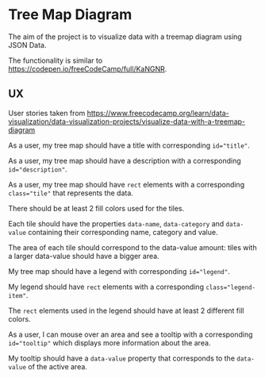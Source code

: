 # Tree Map Diagram

The aim of the project is to visualize data with a treemap diagram using JSON Data.

The functionality is similar to https://codepen.io/freeCodeCamp/full/KaNGNR.

## UX

User stories taken from https://www.freecodecamp.org/learn/data-visualization/data-visualization-projects/visualize-data-with-a-treemap-diagram

As a user, my tree map should have a title with corresponding `id="title"`.

As a user, my tree map should have a description with a corresponding `id="description"`.

As a user, my tree map should have `rect` elements with a corresponding
`class="tile"` that represents the data.

There should be at least 2 fill colors used for the tiles.

Each tile should have the properties `data-name`, `data-category` and `data-value`
containing their corresponding name, category and value.

The area of each tile should correspond to the data-value amount: tiles with a
larger data-value should have a bigger area.

My tree map should have a legend with corresponding `id="legend"`.

My legend should have `rect` elements with a corresponding `class="legend-item"`.

The `rect` elements used in the legend should have at least 2 different fill colors.

As a user, I can mouse over an area and see a tooltip with a corresponding `id="tooltip"`
which displays more information about the area.

My tooltip should have a `data-value` property that corresponds to the `data-value`
of the active area.

